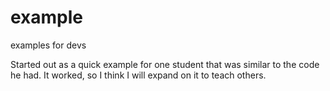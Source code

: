 # example
examples for devs

Started out as a quick example for one student that was similar to the code he had. It worked, so I think I will expand on it to teach others. 
